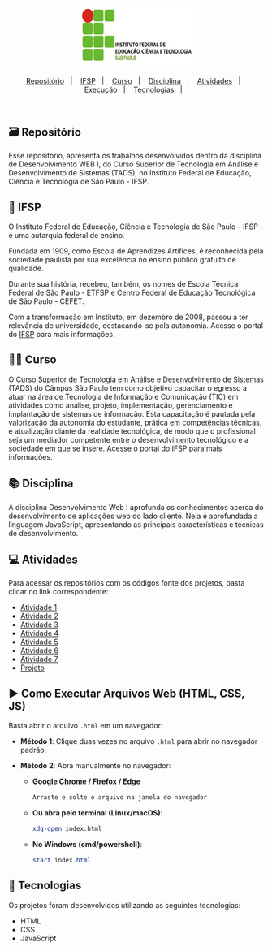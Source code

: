  <h1 align="center">
  <a href="https://spo.ifsp.edu.br/">
     <img alt="Logo IFSP" title="Logo IFSP" src="https://github.com/Karimangfn/Karimangfn/blob/main/Images/logoIFSP.png" width="220px"/>
  </a>
 </h1>

<p align="center">
  <a href="#">Repositório</a>&nbsp;&nbsp;&nbsp;|&nbsp;&nbsp;&nbsp;
  <a href="#-ifsp">IFSP</a>&nbsp;&nbsp;&nbsp;|&nbsp;&nbsp;&nbsp;
  <a href="#-curso">Curso</a>&nbsp;&nbsp;&nbsp;|&nbsp;&nbsp;&nbsp;
  <a href="#-disciplina">Disciplina</a>&nbsp;&nbsp;&nbsp;|&nbsp;&nbsp;&nbsp;
  <a href="#-atividades">Atividades</a>&nbsp;&nbsp;&nbsp;|&nbsp;&nbsp;&nbsp;
  <a href="#%EF%B8%8F-como-executar-arquivos-php">Execução</a>&nbsp;&nbsp;&nbsp;|&nbsp;&nbsp;&nbsp;
  <a href="#-tecnologias">Tecnologias</a>&nbsp;&nbsp;&nbsp;|&nbsp;&nbsp;&nbsp;
 </p>
 
 <br>

## 🗃️ Repositório

Esse repositório, apresenta os trabalhos desenvolvidos dentro da disciplina de Desenvolvimento WEB I, do Curso Superior de Tecnologia em Análise e Desenvolvimento de Sistemas (TADS), no Instituto Federal de Educação, Ciência e Tecnologia de São Paulo - IFSP.

## 🏫 IFSP

O Instituto Federal de Educação, Ciência e Tecnologia de São Paulo - IFSP – é uma autarquia federal de ensino.

Fundada em 1909, como Escola de Aprendizes Artífices, é reconhecida pela sociedade paulista por sua excelência no ensino público gratuito de qualidade.

Durante sua história, recebeu, também, os nomes de Escola Técnica Federal de São Paulo - ETFSP e Centro Federal de Educação Tecnológica de São Paulo - CEFET. 

Com a transformação em Instituto, em dezembro de 2008, passou a ter relevância de universidade, destacando-se pela autonomia. Acesse o portal do [IFSP](https://spo.ifsp.edu.br/) para mais informações.

## 👨‍💻 Curso

O Curso Superior de Tecnologia em Análise e Desenvolvimento de Sistemas (TADS) do Câmpus São Paulo tem como objetivo capacitar o egresso a atuar na área de Tecnologia de Informação e Comunicação (TIC) em atividades como análise, projeto, implementação, gerenciamento e implantação de sistemas de informação. Esta capacitação é pautada pela valorização da autonomia do estudante, prática em competências técnicas, e atualização diante da realidade tecnológica, de modo que o profissional seja um mediador competente entre o desenvolvimento tecnológico e a sociedade em que se insere. Acesse o portal do [IFSP](https://spo.ifsp.edu.br/tads) para mais informações.

## 📚 Disciplina

A disciplina Desenvolvimento Web I aprofunda os conhecimentos acerca do desenvolvimento de aplicações web do lado cliente. Nela é aprofundada a linguagem JavaScript, apresentando as principais características e técnicas de desenvolvimento.

## 💻 Atividades

Para acessar os repositórios com os códigos fonte dos projetos, basta clicar no link correspondente:

- [Atividade 1](https://github.com/Karimangfn/Desenvolvimento-Web-I-IFSP/tree/main/Atividades/Atividade%201)
- [Atividade 2](https://github.com/Karimangfn/Desenvolvimento-Web-I-IFSP/tree/main/Atividades/Atividade%202)
- [Atividade 3](https://github.com/Karimangfn/Desenvolvimento-Web-I-IFSP/tree/main/Atividades/Atividade%203)
- [Atividade 4](https://github.com/Karimangfn/Desenvolvimento-Web-I-IFSP/tree/main/Atividades/Atividade%204)
- [Atividade 5](https://github.com/Karimangfn/Desenvolvimento-Web-I-IFSP/tree/main/Atividades/Atividade%205)
- [Atividade 6](https://github.com/Karimangfn/Desenvolvimento-Web-I-IFSP/tree/main/Atividades/Atividade%206)
- [Atividade 7](https://github.com/Karimangfn/Desenvolvimento-Web-I-IFSP/tree/main/Atividades/Atividade%207)
- [Projeto](https://github.com/Karimangfn/Desenvolvimento-Web-I-IFSP/tree/main/Projeto)
</p>

## ▶️ Como Executar Arquivos Web (HTML, CSS, JS)

Basta abrir o arquivo `.html` em um navegador:  
- **Método 1**: Clique duas vezes no arquivo `.html` para abrir no navegador padrão.  

- **Método 2**: Abra manualmente no navegador:  
  - **Google Chrome / Firefox / Edge**  
    ```bash
    Arraste e solte o arquivo na janela do navegador
    ```
  - **Ou abra pelo terminal (Linux/macOS)**:  
    ```bash
    xdg-open index.html
    ```
  - **No Windows (cmd/powershell)**:  
    ```powershell
    start index.html
    ```
    
## 🚀 Tecnologias

Os projetos foram desenvolvidos utilizando as seguintes tecnologias:

- HTML
- CSS
- JavaScript
